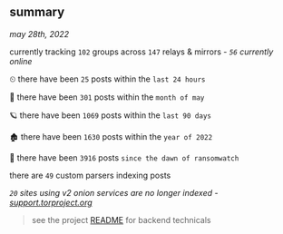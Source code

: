 
## summary
_may 28th, 2022_

currently tracking `102` groups across `147` relays & mirrors - _`56` currently online_

⏲ there have been `25` posts within the `last 24 hours`

🦈 there have been `301` posts within the `month of may`

🪐 there have been `1069` posts within the `last 90 days`

🏚 there have been `1630` posts within the `year of 2022`

🦕 there have been `3916` posts `since the dawn of ransomwatch`

there are `49` custom parsers indexing posts

_`20` sites using v2 onion services are no longer indexed - [support.torproject.org](https://support.torproject.org/onionservices/v2-deprecation/)_

> see the project [README](https://github.com/joshhighet/ransomwatch#ransomwatch--) for backend technicals
